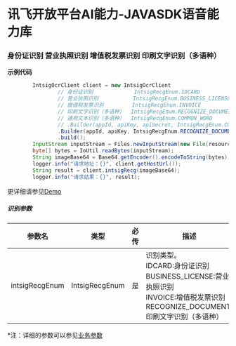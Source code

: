 # 讯飞开放平台AI能力-JAVASDK语音能力库

### 身份证识别 营业执照识别 增值税发票识别 印刷文字识别（多语种）

**示例代码**
```java
        IntsigOcrClient client = new IntsigOcrClient
                // 身份证识别             IntsigRecgEnum.IDCARD
                // 营业执照识别           IntsigRecgEnum.BUSINESS_LICENSE
                // 增值税发票识别         IntsigRecgEnum.INVOICE
                // 印刷文字识别（多语种）  IntsigRecgEnum.RECOGNIZE_DOCUMENT
                // 通用文本识别（多语种）  IntsigRecgEnum.COMMON_WORD
                // .Builder(appId, apiKey, apiSecret, IntsigRecgEnum.COMMON_WORD)
                .Builder(appId, apiKey, IntsigRecgEnum.RECOGNIZE_DOCUMENT)
                .build();
        InputStream inputStream = Files.newInputStream(new File(resourcePath + filePath).toPath());
        byte[] bytes = IoUtil.readBytes(inputStream);
        String imageBase64 = Base64.getEncoder().encodeToString(bytes);
        logger.info("请求地址：{}", client.getHostUrl());
        String result = client.intsigRecg(imageBase64);
        logger.info("请求结果：{}", result);
```

更详细请参见[Demo](https://github.com/iFLYTEK-OP/websdk-java-demo/blob/main/src/main/java/cn/xfyun/demo/ocr/IntsigOcrClientApp.java)

##### 识别参数
|参数名|类型|必传|描述|示例|
|---|---|---|---|---|
|intsigRecgEnum|IntsigRecgEnum|是|识别类型。<br>IDCARD:身份证识别 <br>BUSINESS_LICENSE:营业执照识别 <br>INVOICE:增值税发票识别 <br>RECOGNIZE_DOCUMENT:印刷文字识别（多语种）|IntsigRecgEnum.IDCARD|

 *注：详细的参数可以参见[业务参数](https://www.xfyun.cn/doc/words/printed-word-recognition/API.html)
